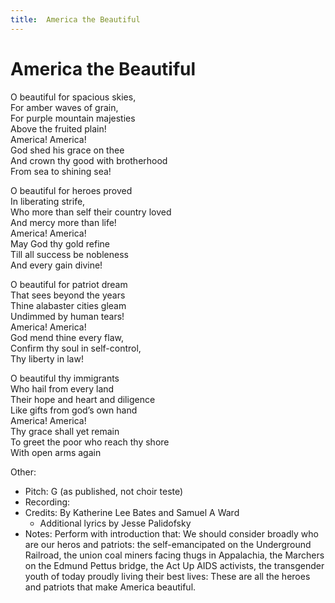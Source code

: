 ```yaml
---
title:  America the Beautiful
---
```



# America the Beautiful

O beautiful for spacious skies,  
For amber waves of grain,  
For purple mountain majesties  
Above the fruited plain!  
America! America!  
God shed his grace on thee  
And crown thy good with brotherhood  
From sea to shining sea!  
  
O beautiful for heroes proved  
In liberating strife,  
Who more than self their country loved  
And mercy more than life!  
America! America!  
May God thy gold refine  
Till all success be nobleness  
And every gain divine!  
  
O beautiful for patriot dream  
That sees beyond the years  
Thine alabaster cities gleam  
Undimmed by human tears!  
America! America!  
God mend thine every flaw,  
Confirm thy soul in self-control,  
Thy liberty in law!  

O beautiful thy immigrants  
Who hail from every land  
Their hope and heart and diligence  
Like gifts from god’s own hand  
America! America!  
Thy grace shall yet remain  
To greet the poor who reach thy shore  
With open arms again  


Other: 
* Pitch: G (as published, not choir teste)
* Recording: 
* Credits: By Katherine Lee Bates and Samuel A Ward
  * Additional lyrics by Jesse Palidofsky
* Notes: Perform with introduction that: We should consider broadly who are our heros and patriots: the self-emancipated on the Underground Railroad, the union coal miners facing thugs in Appalachia, the Marchers on the Edmund Pettus bridge, the Act Up AIDS activists, the transgender youth of today proudly living their best lives: These are all the heroes and patriots that make America beautiful.
